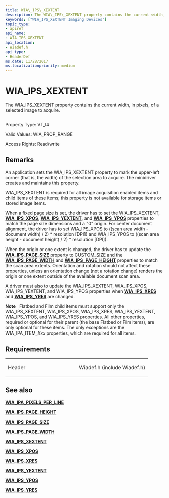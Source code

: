 ```yaml
---
title: WIA\_IPS\_XEXTENT
description: The WIA\_IPS\_XEXTENT property contains the current width, in pixels, of a selected image to acquire.
keywords: ["WIA_IPS_XEXTENT Imaging Devices"]
topic_type:
- apiref
api_name:
- WIA_IPS_XEXTENT
api_location:
- Wiadef.h
api_type:
- HeaderDef
ms.date: 11/28/2017
ms.localizationpriority: medium
---
```


# WIA\_IPS\_XEXTENT


The WIA\_IPS\_XEXTENT property contains the current width, in pixels, of a selected image to acquire.

## <span id="ddk_wia_ips_xextent_si"></span><span id="DDK_WIA_IPS_XEXTENT_SI"></span>


Property Type: VT\_I4

Valid Values: WIA\_PROP\_RANGE

Access Rights: Read/write

Remarks
-------

An application sets the WIA\_IPS\_XEXTENT property to mark the upper-left corner (that is, the width) of the selection area to acquire. The minidriver creates and maintains this property.

WIA\_IPS\_XEXTENT is required for all image acquisition enabled items and child items of these items; this property is not available for storage items or stored image items.

When a fixed page size is set, the driver has to set the WIA\_IPS\_XEXTENT, [**WIA\_IPS\_XPOS**](wia-ips-xpos.md), [**WIA\_IPS\_YEXTENT**](wia-ips-yextent.md), and [**WIA\_IPS\_YPOS**](wia-ips-ypos.md) properties to match the page size dimensions and a "0" origin. For center document alignment, the driver has to set WIA\_IPS\_XPOS to ((scan area width - document width) / 2) \* resolution \[DPI\]) and WIA\_IPS\_YPOS to ((scan area height - document height) / 2) \* resolution \[DPI\]).

When the origin or one extent is changed, the driver has to update the [**WIA\_IPS\_PAGE\_SIZE**](wia-ips-page-size.md) property to CUSTOM\_SIZE and the [**WIA\_IPS\_PAGE\_WIDTH**](wia-ips-page-width.md) and [**WIA\_IPS\_PAGE\_HEIGHT**](wia-ips-page-height.md) properties to match the scan area extents. Orientation and rotation should not affect these properties, unless an orientation change (not a rotation change) renders the origin or one extent outside of the available document scan area.

A driver must also to update the WIA\_IPS\_XEXTENT, WIA\_IPS\_XPOS, WIA\_IPS\_YEXTENT, and WIA\_IPS\_YPOS properties when [**WIA\_IPS\_XRES**](wia-ips-xres.md) and [**WIA\_IPS\_YRES**](wia-ips-yres.md) are changed.

**Note**   Flatbed and Film child items must support only the WIA\_IPS\_XEXTENT, WIA\_IPS\_XPOS, WIA\_IPS\_XRES, WIA\_IPS\_YEXTENT, WIA\_IPS\_YPOS, and WIA\_IPS\_YRES properties. All other properties, required or optional for their parent (the base Flatbed or Film items), are only optional for these items. The only exceptions are the WIA\_IPA\_ITEM\_*Xxx* properties, which are required for all items.

 

Requirements
------------

<table>
<colgroup>
<col width="50%" />
<col width="50%" />
</colgroup>
<tbody>
<tr class="odd">
<td><p>Header</p></td>
<td>Wiadef.h (include Wiadef.h)</td>
</tr>
</tbody>
</table>

## See also


[**WIA\_IPA\_PIXELS\_PER\_LINE**](wia-ipa-pixels-per-line.md)

[**WIA\_IPS\_PAGE\_HEIGHT**](wia-ips-page-height.md)

[**WIA\_IPS\_PAGE\_SIZE**](wia-ips-page-size.md)

[**WIA\_IPS\_PAGE\_WIDTH**](wia-ips-page-width.md)

[**WIA\_IPS\_XEXTENT**](wia-ips-xextent.md)

[**WIA\_IPS\_XPOS**](wia-ips-xpos.md)

[**WIA\_IPS\_XRES**](wia-ips-xres.md)

[**WIA\_IPS\_YEXTENT**](wia-ips-yextent.md)

[**WIA\_IPS\_YPOS**](wia-ips-ypos.md)

[**WIA\_IPS\_YRES**](wia-ips-yres.md)

 

 






